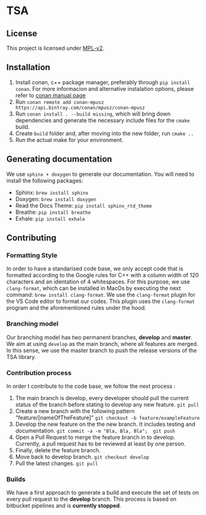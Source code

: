 # TSA

## License
This project is licensed under [MPL-v2](https://www.mozilla.org/en-US/MPL/2.0/).

## Installation
1. Install conan, c++ package manager, preferably through `pip install conan`.  For more informacion and alternative instalation options, please refer to [conan manual page](http://docs.conan.io/en/latest/installation.html)
2. Run `conan remote add conan-mpusz https://api.bintray.com/conan/mpusz/conan-mpusz`
3. Run `conan install . --build missing`, which will bring down dependencies and generate the necessary include files for the `cmake` build.
4. Create `build` folder and, after moving into the new folder, run `cmake ..` 
5. Run the actual make for your environment.

## Generating documentation

We use `sphinx + doxygen` to generate our documentation. You will need to install the following packages:
* Sphinx: `brew install sphinx`
* Doxygen: `brew install doxygen`
* Read the Docs Theme: `pip install sphinx_rtd_theme`
* Breathe: `pip install breathe`
* Exhale: `pip install exhale`

## Contributing

### Formatting Style

In order to have a standarised code base, we only accept code that is formatted according to the Google rules for C++ with a column width of 120 characters and an identation of 4 whitespaces. For this purpose, we use `clang-format`, which can be installed in MacOs by executing the next command: `brew install clang-format`.
We use the `clang-format` plugin for the VS Code editor to format our codes. This plugin uses the `clang-format` program and the aforementioned rules under the hood.

### Branching model

Our branching model has two permanent branches, **develop** and **master**. We aim at using `develop` as the main branch, where all features are merged. In this sense, we use the master branch to push the release versions of the TSA library.

### Contribution process

In order t contribute to the code base, we follow the next process :
1. The main branch is develop, every developer should pull the current status of the branch before stating to develop any new feature.
`git pull`
2. Create a new branch with the following pattern "feature/[nameOfTheFeature]"
`git checkout -b feature/exampleFeature`
3. Develop the new feature on the the new branch. It includes testing and documentation.
`git commit -a -m "Bla, Bla, Bla";  git push`
4. Open a Pull Request to merge the feature branch in to develop. Currently, a pull request has to be reviewed at least by one person.
5. Finally, delete the feature branch.
6. Move back to develop branch.
`git checkout develop`
7. Pull the latest changes.
`git pull`

### Builds
We have a first approach to generate a build and execute the set of tests on every pull request to the **develop** branch. This process is based on bitbucket pipelines and is **currently stopped**.